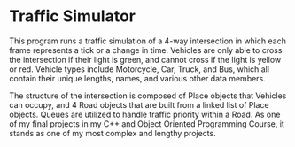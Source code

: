 # Traffic Simulator
 
 This program runs a traffic simulation of a 4-way intersection in which each frame represents a tick or a change in time. Vehicles are only able to cross the intersection if their light is green, and cannot cross if the light is yellow or red. Vehicle types include Motorcycle, Car, Truck, and Bus, which all contain their unique lengths, names, and various other data members. 

 The structure of the intersection is composed of Place objects that Vehicles can occupy, and 4 Road objects that are built from a linked list of Place objects. Queues are utilized to handle traffic priority within a Road. As one of my final projects in my C++ and Object Oriented Programming Course, it stands as one of my most complex and lengthy projects.
